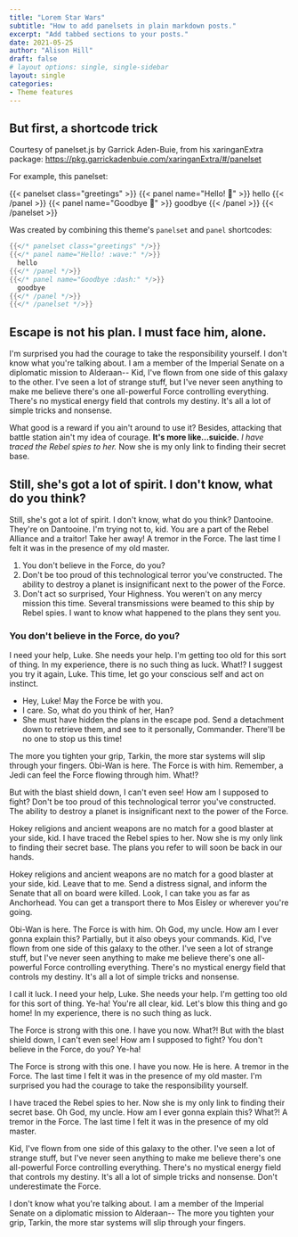 ```yaml
---
title: "Lorem Star Wars"
subtitle: "How to add panelsets in plain markdown posts."
excerpt: "Add tabbed sections to your posts."
date: 2021-05-25
author: "Alison Hill"
draft: false
# layout options: single, single-sidebar
layout: single
categories:
- Theme features
---
```


## But first, a shortcode trick

Courtesy of panelset.js by Garrick Aden-Buie, from his xaringanExtra package: https://pkg.garrickadenbuie.com/xaringanExtra/#/panelset

For example, this panelset:

{{< panelset class="greetings" >}}
{{< panel name="Hello! :wave:" >}}
  hello
{{< /panel >}}
{{< panel name="Goodbye :dash:" >}}
  goodbye
{{< /panel >}}
{{< /panelset  >}}

Was created by combining this theme's `panelset` and `panel` shortcodes:

```go
{{</* panelset class="greetings" */>}}
{{</* panel name="Hello! :wave:" */>}}
  hello
{{</* /panel */>}}
{{</* panel name="Goodbye :dash:" */>}}
  goodbye
{{</* /panel */>}}
{{</* /panelset */>}}
```

## Escape is not his plan. I must face him, alone.

I'm surprised you had the courage to take the responsibility yourself. I don't know what you're talking about. I am a member of the Imperial Senate on a diplomatic mission to Alderaan-- Kid, I've flown from one side of this galaxy to the other. I've seen a lot of strange stuff, but I've never seen anything to make me believe there's one all-powerful Force controlling everything. There's no mystical energy field that controls my destiny. It's all a lot of simple tricks and nonsense.

What good is a reward if you ain't around to use it? Besides, attacking that battle station ain't my idea of courage. __It's more like…suicide.__ *I have traced the Rebel spies to her.* Now she is my only link to finding their secret base.

## Still, she's got a lot of spirit. I don't know, what do you think?

Still, she's got a lot of spirit. I don't know, what do you think? Dantooine. They're on Dantooine. I'm trying not to, kid. You are a part of the Rebel Alliance and a traitor! Take her away! A tremor in the Force. The last time I felt it was in the presence of my old master.

1. You don't believe in the Force, do you?
2. Don't be too proud of this technological terror you've constructed. The ability to destroy a planet is insignificant next to the power of the Force.
3. Don't act so surprised, Your Highness. You weren't on any mercy mission this time. Several transmissions were beamed to this ship by Rebel spies. I want to know what happened to the plans they sent you.

### You don't believe in the Force, do you?

I need your help, Luke. She needs your help. I'm getting too old for this sort of thing. In my experience, there is no such thing as luck. What!? I suggest you try it again, Luke. This time, let go your conscious self and act on instinct.

* Hey, Luke! May the Force be with you.
* I care. So, what do you think of her, Han?
* She must have hidden the plans in the escape pod. Send a detachment down to retrieve them, and see to it personally, Commander. There'll be no one to stop us this time!

The more you tighten your grip, Tarkin, the more star systems will slip through your fingers. Obi-Wan is here. The Force is with him. Remember, a Jedi can feel the Force flowing through him. What!?

But with the blast shield down, I can't even see! How am I supposed to fight? Don't be too proud of this technological terror you've constructed. The ability to destroy a planet is insignificant next to the power of the Force.

Hokey religions and ancient weapons are no match for a good blaster at your side, kid. I have traced the Rebel spies to her. Now she is my only link to finding their secret base. The plans you refer to will soon be back in our hands.

Hokey religions and ancient weapons are no match for a good blaster at your side, kid. Leave that to me. Send a distress signal, and inform the Senate that all on board were killed. Look, I can take you as far as Anchorhead. You can get a transport there to Mos Eisley or wherever you're going.

Obi-Wan is here. The Force is with him. Oh God, my uncle. How am I ever gonna explain this? Partially, but it also obeys your commands. Kid, I've flown from one side of this galaxy to the other. I've seen a lot of strange stuff, but I've never seen anything to make me believe there's one all-powerful Force controlling everything. There's no mystical energy field that controls my destiny. It's all a lot of simple tricks and nonsense.

I call it luck. I need your help, Luke. She needs your help. I'm getting too old for this sort of thing. Ye-ha! You're all clear, kid. Let's blow this thing and go home! In my experience, there is no such thing as luck.

The Force is strong with this one. I have you now. What?! But with the blast shield down, I can't even see! How am I supposed to fight? You don't believe in the Force, do you? Ye-ha!

The Force is strong with this one. I have you now. He is here. A tremor in the Force. The last time I felt it was in the presence of my old master. I'm surprised you had the courage to take the responsibility yourself.

I have traced the Rebel spies to her. Now she is my only link to finding their secret base. Oh God, my uncle. How am I ever gonna explain this? What?! A tremor in the Force. The last time I felt it was in the presence of my old master.

Kid, I've flown from one side of this galaxy to the other. I've seen a lot of strange stuff, but I've never seen anything to make me believe there's one all-powerful Force controlling everything. There's no mystical energy field that controls my destiny. It's all a lot of simple tricks and nonsense. Don't underestimate the Force.

I don't know what you're talking about. I am a member of the Imperial Senate on a diplomatic mission to Alderaan-- The more you tighten your grip, Tarkin, the more star systems will slip through your fingers.
